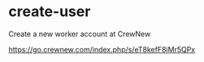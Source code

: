 # create-user

Create a new worker account at CrewNew

https://go.crewnew.com/index.php/s/eT8kefF8jMr5QPx
